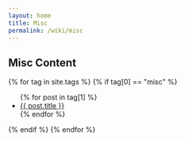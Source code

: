```yaml
---
layout: home
title: Misc
permalink: /wiki/misc
---
```


## Misc Content
{% for tag in site.tags %}
{% if tag[0] == "misc" %}
  <ul>
    {% for post in tag[1] %}
      <li><a href="{{ post.url }}">{{ post.title }}</a></li>
    {% endfor %}
  </ul>
  {% endif %}
{% endfor %}